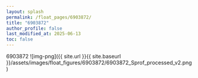 ```yaml
---
layout: splash
permalink: /float_pages/6903872/
title: "6903872"
author_profile: false
last_modified_at: 2025-06-13
toc: false
---
```

 
6903872
![img-png]({{ site.url }}{{ site.baseurl }}/assets/images/float_figures/6903872/6903872_Sprof_processed_v2.png)